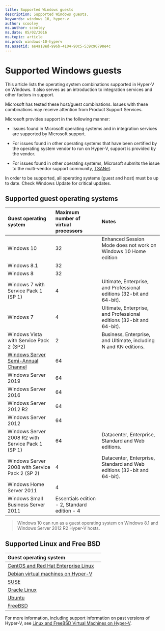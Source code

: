 ```yaml
---
title: Supported Windows guests 
description: Supported Windows guests.
keywords: windows 10, hyper-v
author: scooley
ms.author: scooley
ms.date: 05/02/2016
ms.topic: article
ms.prod: windows-10-hyperv
ms.assetid: ae4a18ed-996b-4104-90c5-539c90798e4c
---
```


# Supported Windows guests

This article lists the operating system combinations supported in Hyper-V on Windows.  It also serves as an introduction to integration services and other factors in support.

Microsoft has tested these host/guest combinations.  Issues with these combinations may receive attention from Product Support Services.

Microsoft provides support in the following manner:

* Issues found in Microsoft operating systems and in integration services are supported by Microsoft support.

* For issues found in other operating systems that have been certified by the operating system vendor to run on Hyper-V, support is provided by the vendor.

* For issues found in other operating systems, Microsoft submits the issue to the multi-vendor support community, [TSANet](http://www.tsanet.org/).

In order to be supported, all operating systems (guest and host) must be up to date.  Check Windows Update for critical updates.

## Supported guest operating systems

| Guest operating system |  Maximum number of virtual processors | Notes |
|:-----|:-----|:-----|
| Windows 10 | 32 |Enhanced Session Mode does not work on Windows 10 Home edition |
| Windows 8.1 | 32 | |
| Windows 8 | 32 ||
| Windows 7 with Service Pack 1 (SP 1) | 4 | Ultimate, Enterprise, and Professional editions (32-bit and 64-bit). |
| Windows 7 | 4 | Ultimate, Enterprise, and Professional editions (32-bit and 64-bit). |
| Windows Vista with Service Pack 2 (SP2) | 2 | Business, Enterprise, and Ultimate, including N and KN editions. |
| [Windows Server Semi-Annual Channel](/windows-server/get-started/semi-annual-channel-overview) | 64 | |
| Windows Server 2019 | 64 | |
| Windows Server 2016 | 64 | |
| Windows Server 2012 R2 | 64 | |
| Windows Server 2012 | 64 | |
| Windows Server 2008 R2 with Service Pack 1 (SP 1) | 64 | Datacenter, Enterprise, Standard and Web editions. |
| Windows Server 2008 with Service Pack 2 (SP 2) | 4 | Datacenter, Enterprise, Standard and Web editions (32-bit and 64-bit). |
| Windows Home Server 2011 | 4 | |
| Windows Small Business Server 2011 | Essentials edition - 2, Standard edition - 4 | |

> Windows 10 can run as a guest operating system on Windows 8.1 and Windows Server 2012 R2 Hyper-V hosts.

## Supported Linux and Free BSD

| Guest operating system |  |
|:-----|:------|
| [CentOS and Red Hat Enterprise Linux](/windows-server/virtualization/hyper-v/Supported-CentOS-and-Red-Hat-Enterprise-Linux-virtual-machines-on-Hyper-V) | |
| [Debian virtual machines on Hyper-V](/windows-server/virtualization/hyper-v/Supported-Debian-virtual-machines-on-Hyper-V) | |
| [SUSE](/windows-server/virtualization/hyper-v/Supported-SUSE-virtual-machines-on-Hyper-V) | |
| [Oracle Linux](/windows-server/virtualization/hyper-v/Supported-Oracle-Linux-virtual-machines-on-Hyper-V)  | |
| [Ubuntu](/windows-server/virtualization/hyper-v/Supported-Ubuntu-virtual-machines-on-Hyper-V) | |
| [FreeBSD](/windows-server/virtualization/hyper-v/Supported-FreeBSD-virtual-machines-on-Hyper-V) | |

For more information, including support information on past versions of Hyper-V, see [Linux and FreeBSD Virtual Machines on Hyper-V](/windows-server/virtualization/hyper-v/Supported-Linux-and-FreeBSD-virtual-machines-for-Hyper-V-on-Windows).
